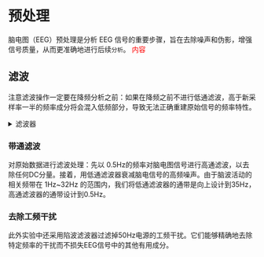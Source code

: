 # 预处理 # 
脑电图（EEG）预处理是分析 EEG 信号的重要步骤，旨在去除噪声和伪影，增强信号质量，从而更准确地进行后续`分析`。 <font color=red>内容</font>

## 滤波
注意滤波操作一定要在降频分析之前：如果在降频之前不进行低通滤波，高于新采样率一半的频率成分将会混入低频部分，导致无法正确重建原始信号的频率特性。  
<details>
<summary>滤波器</summary> 
数字滤波器在信号处理中扮演着重要角色，它们用于修改或增强信号中的某些特征。数字滤波器通过在时域或频域中对数字信号进行数学操作来实现这一目的。  
注：我们在这里讲的都是数字滤波器   
  
##### 有限脉冲响应（FIR）滤波器
FIR滤波器的输出仅依赖于当前和过去的输入值。它们的脉冲响应是有限的，即当输入为单位脉冲时，滤波器的输出在有限时间内变为零。  
$\[ y[n] = \sum_{k=0}^{N} b[k] \cdot x[n-k] \]$

其中，( b[k] \) 是滤波器的系数，\( N \) 是滤波器的阶数，\( x[n] \) 是输入信号，\( y[n] \) 是输出信号。


**优点：**
- 固有的线性相位响应：这意味着所有频率成分的相位延迟相同，不会引起信号波形的畸变。
- 稳定性：FIR滤波器总是稳定的，因为其多项式的所有零点都在单位圆上。

**缺点：**
- 对于相同的滤波器性能，FIR滤波器通常需要更多的计算资源和更高的阶数。
- 设计复杂度：为了达到与 IIR 滤波器相同的频率选择性，FIR 滤波器的阶数通常要高得多。
##### 无限脉冲响应（IIR）滤波器

**工作原理**

IIR 滤波器的输出依赖于当前和过去的输入值以及过去的输出值。它们的脉冲响应是无限的，即当输入为单位脉冲时，滤波器的输出在无限时间内趋近于零。IIR 滤波器的数学表达式为：  
$\[ y[n] = \sum_{k=0}^{N} b[k] \cdot x[n-k] - \sum_{j=1}^{M} a[j] \cdot y[n-j] \]$  

其中，\( b[k] \) 和 \( a[j] \) 是滤波器的系数，\( N \) 和 \( M \) 分别是输入和输出的阶数，\( x[n] \) 是输入信号，\( y[n] \) 是输出信号。

**优点**

- **效率高**：IIR 滤波器可以用较低的阶数达到与 FIR 滤波器相同的滤波效果。
- **计算资源需求低**：由于阶数较低，IIR 滤波器的计算开销较小。

**缺点**

- **潜在的不稳定性**：如果设计不当，IIR 滤波器可能会不稳定。
- **非线性相位响应**：可能会引起信号波形的畸变。

**应用**

IIR 滤波器广泛应用于对相位响应要求不高的场合，如音频处理、振动分析和通信系统等。

</details>

### 带通滤波
对原始数据进行滤波处理：先以 0.5Hz的频率对脑电图信号进行高通滤波，以去除任何DC分量。接着，用低通滤波器衰减脑电信号的高频噪声。由于脑波活动的相关频带在 1Hz~32Hz 的范围内，我们将低通滤波器的通带是向上设计到35Hz，高通滤波器的通带设计到0.5Hz。  
### 去除工频干扰
此外实验中还采用陷波滤波器过滤掉50Hz电源的工频干扰。它们能够精确地去除特定频率的干扰而不损失EEG信号中的其他有用成分。
